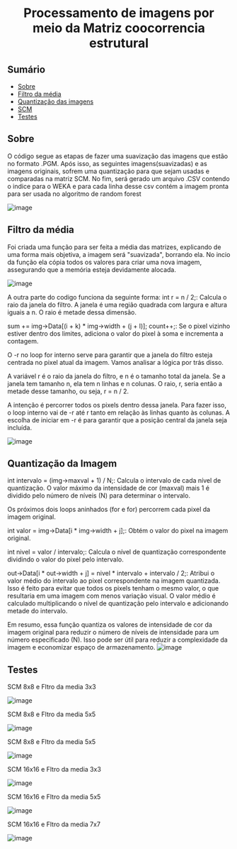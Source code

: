 <h1 align="center">Processamento de imagens por meio da Matriz coocorrencia estrutural</h1>


## Sumário

<!--ts-->
   * [Sobre](#sobre)
   * [Filtro da média](#Filtro_da_média)
   * [Quantização das imagens](#Quantização_das_imagens)
   * [SCM](#SCM)
   * [Testes](#Teste_de_Imagens)
<!--te-->


## Sobre
O código segue as etapas de fazer uma suavização das imagens que estão no formato .PGM. Após isso, as seguintes imagens(suavizadas) e as imagens originais, sofrem uma quantização
para que sejam usadas e comparadas na matriz SCM. No fim, será gerado um arquivo .CSV contendo o indice para o WEKA e para cada linha desse csv contém a imagem pronta para ser usada
no algoritmo de random forest

![image](https://github.com/Projeto-Final-de-Lab/projeto_final/assets/109428692/b813b2f9-264d-4fb2-9501-a2093c028732)


## Filtro da média
Foi criada uma função para ser feita a média das matrizes, explicando de uma forma mais objetiva, a imagem será "suavizada", borrando ela.
No incio da função ela cópia todos os valores para criar uma nova imagem, assegurando que a memória 
esteja devidamente alocada.

![image](https://github.com/Projeto-Final-de-Lab/projeto_final/assets/109428692/45ac37cf-9a0b-4c2f-83de-9a3ba8f3c09d)

A outra parte do codigo funciona da seguinte forma:
int r = n / 2;: Calcula o raio da janela do filtro. A janela é uma região quadrada com largura e altura iguais a n. O raio é metade dessa dimensão.

sum += img->Data[(i + k) * img->width + (j + l)]; count++;: Se o pixel vizinho estiver dentro dos limites, adiciona o valor do pixel à soma e incrementa a contagem.

O -r no loop for interno serve para garantir que a janela do filtro esteja centrada no pixel atual da imagem. Vamos analisar a lógica por trás disso.

A variável r é o raio da janela do filtro, e n é o tamanho total da janela. Se a janela tem tamanho n, ela tem n linhas e n colunas. O raio, r, seria então a metade desse tamanho, ou seja, r = n / 2.

A intenção é percorrer todos os pixels dentro dessa janela. Para fazer isso, o loop interno vai de -r até r tanto em relação às linhas quanto às colunas. A escolha de iniciar em -r é para garantir que a posição central da janela seja incluída.

![image](https://github.com/Projeto-Final-de-Lab/projeto_final/assets/109428692/3edae21e-859a-4961-9a06-64ba2f0cbf88)

## Quantização da Imagem

int intervalo = (img->maxval + 1) / N;: Calcula o intervalo de cada nível de quantização. O valor máximo da intensidade de cor (maxval) mais 1 é dividido pelo número de níveis (N) para determinar o intervalo.

Os próximos dois loops aninhados (for e for) percorrem cada pixel da imagem original.

int valor = img->Data[i * img->width + j];: Obtém o valor do pixel na imagem original.

int nivel = valor / intervalo;: Calcula o nível de quantização correspondente dividindo o valor do pixel pelo intervalo.

out->Data[i * out->width + j] = nivel * intervalo + intervalo / 2;: Atribui o valor médio do intervalo ao pixel correspondente na imagem quantizada. Isso é feito para evitar que todos os pixels tenham o mesmo valor, o que resultaria em uma imagem com menos variação visual. O valor médio é calculado multiplicando o nível de quantização pelo intervalo e adicionando metade do intervalo.

Em resumo, essa função quantiza os valores de intensidade de cor da imagem original para reduzir o número de níveis de intensidade para um número especificado (N). Isso pode ser útil para reduzir a complexidade da imagem e economizar espaço de armazenamento.
![image](https://github.com/Projeto-Final-de-Lab/projeto_final/assets/109428692/0646a356-797c-4e22-a2e4-25a4a0a01bc7)



## Testes


SCM 8x8 e Fltro da media 3x3

![image](https://github.com/Projeto-Final-de-Lab/projeto_final/assets/109428692/9bf8b6ee-494b-4985-8a4d-453406849da4)


SCM 8x8 e Fltro da media 5x5

![image](https://github.com/Projeto-Final-de-Lab/projeto_final/assets/109428692/0396ba47-8df5-4fc1-99c6-162d6765ed50)

SCM 8x8 e Fltro da media 5x5

![image](https://github.com/Projeto-Final-de-Lab/projeto_final/assets/109428692/b460fd9c-20f6-4e05-8a4c-4c75ad6b2f89)

SCM 16x16 e Fltro da media 3x3

![image](https://github.com/Projeto-Final-de-Lab/projeto_final/assets/109428692/96285870-e402-488d-86e4-581b7dde02b8)

SCM 16x16 e Fltro da media 5x5

![image](https://github.com/Projeto-Final-de-Lab/projeto_final/assets/109428692/0f300909-0166-4a85-834c-d3af6285940f)

SCM 16x16 e Fltro da media 7x7

![image](https://github.com/Projeto-Final-de-Lab/projeto_final/assets/109428692/22f4696d-7eee-474d-9fd9-f6e2547e9619)










